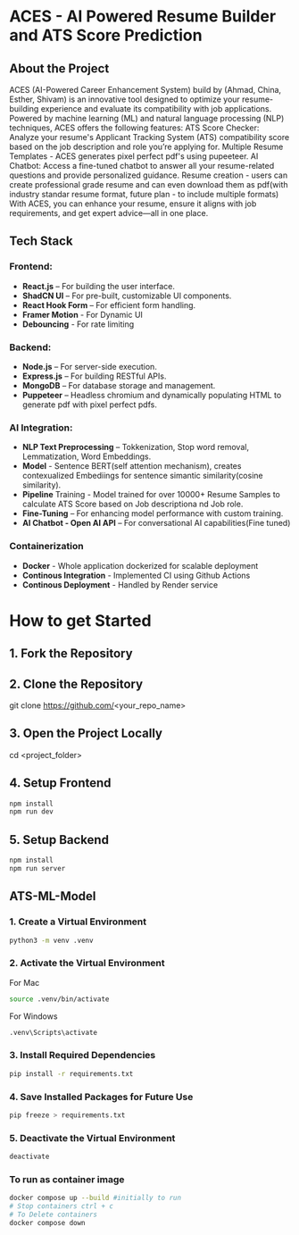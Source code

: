 # ACES - AI Powered Resume Builder and ATS Score Prediction
## About the Project
ACES (AI-Powered Career Enhancement System) build by (Ahmad, China, Esther, Shivam) is an innovative tool designed to optimize your resume-building experience and evaluate its compatibility with job applications. Powered by machine learning (ML) and natural language processing (NLP) techniques, ACES offers the following features:
ATS Score Checker: Analyze your resume's Applicant Tracking System (ATS) compatibility score based on the job description and role you’re applying for.
Multiple Resume Templates - ACES generates pixel perfect pdf's using pupeeteer.
AI Chatbot: Access a fine-tuned chatbot to answer all your resume-related questions and provide personalized guidance.
Resume creation - users can create professional grade resume and can even download them as pdf(with industry standar resume format, future plan - to include multiple formats)
With ACES, you can enhance your resume, ensure it aligns with job requirements, and get expert advice—all in one place.

## Tech Stack

### Frontend:
- **React.js** – For building the user interface.
- **ShadCN UI** – For pre-built, customizable UI components.
- **React Hook Form** – For efficient form handling.
- **Framer Motion** - For Dynamic UI
- **Debouncing** - For rate limiting

### Backend:
- **Node.js** – For server-side execution.
- **Express.js** – For building RESTful APIs.
- **MongoDB** – For database storage and management.
- **Puppeteer** – Headless chromium and dynamically populating HTML to generate pdf with pixel perfect pdfs.

### AI Integration:
- **NLP Text Preprocessing** – Tokkenization, Stop word removal, Lemmatization, Word Embeddings.
- **Model** - Sentence BERT(self attention mechanism), creates contexualized Embediings for sentence simantic similarity(cosine similarity).
- **Pipeline** Training - Model trained for over 10000+ Resume Samples to calculate ATS Score based on Job descriptiona nd Job role.
- **Fine-Tuning** – For enhancing model performance with custom training.
- **AI Chatbot - Open AI API** – For conversational AI capabilities(Fine tuned)

### Containerization
- **Docker** - Whole application dockerized for scalable deployment
- **Continous Integration** - Implemented CI using Github Actions
- **Continous Deployment** - Handled by Render service


# How to get Started

## 1. Fork the Repository
## 2. Clone the Repository  
git clone https://github.com/<your_repo_name>

## 3. Open the Project Locally
cd <project_folder>



## 4. Setup Frontend
``` bash
npm install
npm run dev
```
## 5. Setup Backend
``` bash
npm install
npm run server
```

## ATS-ML-Model
### 1. Create a Virtual Environment   
```bash
python3 -m venv .venv
```
### 2. Activate the Virtual Environment
For Mac
```bash
source .venv/bin/activate
```
For Windows
```bash
.venv\Scripts\activate

```

### 3. Install Required Dependencies
``` bash
pip install -r requirements.txt
```

### 4. Save Installed Packages for Future Use
```bash
pip freeze > requirements.txt
```

### 5. Deactivate the Virtual Environment
``` bash
deactivate
```

### To run as container image
```sh
docker compose up --build #initially to run
# Stop containers ctrl + c
# To Delete containers
docker compose down
````
